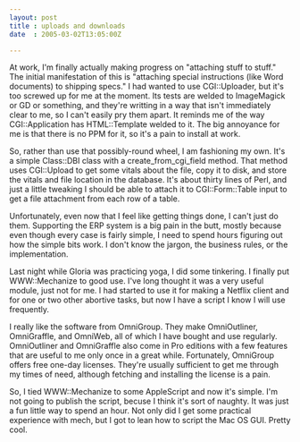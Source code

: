 ```yaml
---
layout: post
title : uploads and downloads
date  : 2005-03-02T13:05:00Z

---
```

At work, I'm finally actually making progress on "attaching stuff to stuff." The initial manifestation of this is "attaching special instructions (like Word documents) to shipping specs."  I had wanted to use CGI::Uploader, but it's too screwed up for me at the moment.  Its tests are welded to ImageMagick or GD or something, and they're writting in a way that isn't immediately clear to me, so I can't easily pry them apart.  It reminds me of the way CGI::Application has HTML::Template welded to it.  The big annoyance for me is that there is no PPM for it, so it's a pain to install at work.

So, rather than use that possibly-round wheel, I am fashioning my own.  It's a simple Class::DBI class with a create_from_cgi_field method.  That method uses CGI::Upload to get some vitals about the file, copy it to disk, and store the vitals and file location in the database.  It's about thirty lines of Perl, and just a little tweaking I should be able to attach it to CGI::Form::Table input to get a file attachment from each row of a table.

Unfortunately, even now that I feel like getting things done, I can't just do them.  Supporting the ERP system is a big pain in the butt, mostly because even though every case is fairly simple, I need to spend hours figuring out how the simple bits work.  I don't know the jargon, the business rules, or the implementation.

Last night while Gloria was practicing yoga, I did some tinkering.  I finally put WWW::Mechanize to good use.  I've long thought it was a very useful module, just not for me.  I had started to use it for making a Netflix client and for one or two other abortive tasks, but now I have a script I know I will use frequently.

I really like the software from OmniGroup.  They make OmniOutliner, OmniGraffle, and OmniWeb, all of which I have bought and use regularly. OmniOutliner and OmniGraffle also come in Pro editions with a few features that are useful to me only once in a great while.  Fortunately, OmniGroup offers free one-day licenses.  They're usually sufficient to get me through my times of need, although fetching and installing the license is a pain.

So, I tied WWW::Mechanize to some AppleScript and now it's simple.  I'm not going to publish the script, becuse I think it's sort of naughty.  It was just a fun little way to spend an hour.  Not only did I get some practical experience with mech, but I got to lean how to script the Mac OS GUI.  Pretty cool.

